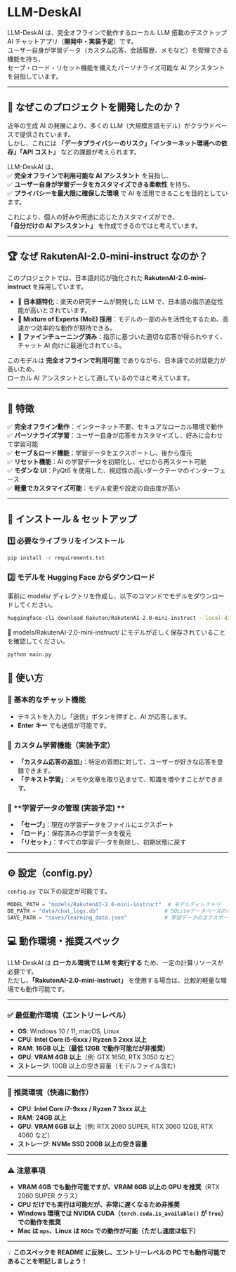 # LLM-DeskAI

LLM-DeskAI は、完全オフラインで動作するローカル LLM 搭載のデスクトップ AI チャットアプリ（**開発中・実装予定**）です。  
ユーザー自身が学習データ（カスタム応答、会話履歴、メモなど）を管理できる機能を持ち、  
セーブ・ロード・リセット機能を備えたパーソナライズ可能な AI アシスタントを目指しています。

---

## 🎯 なぜこのプロジェクトを開発したのか？

近年の生成 AI の発展により、多くの LLM（大規模言語モデル）がクラウドベースで提供されています。  
しかし、これには **「データプライバシーのリスク」「インターネット環境への依存」「API コスト」** などの課題が考えられます。

LLM-DeskAI は、  
✅ **完全オフラインで利用可能な AI アシスタント** を目指し、  
✅ **ユーザー自身が学習データをカスタマイズできる柔軟性** を持ち、  
✅ **プライバシーを最大限に確保した環境** で AI を活用できることを目的としています。

これにより、個人の好みや用途に応じたカスタマイズができ、  
**「自分だけの AI アシスタント」** を作成できるのではと考えています。

---

## 🏆 なぜ RakutenAI-2.0-mini-instruct なのか？

このプロジェクトでは、日本語対応が強化された **RakutenAI-2.0-mini-instruct** を採用しています。

- **🔹 日本語特化**：楽天の研究チームが開発した LLM で、日本語の指示追従性能が高いとされています。
- **🔹 Mixture of Experts (MoE) 採用**：モデルの一部のみを活性化するため、高速かつ効率的な動作が期待できる。
- **🔹 ファインチューニング済み**：指示に基づいた適切な応答が得られやすく、チャット AI 向けに最適化されている。

このモデルは **完全オフラインで利用可能** でありながら、日本語での対話能力が高いため、  
ローカル AI アシスタントとして適しているのではと考えています。

---

## 🚀 特徴

✅ **完全オフライン動作**：インターネット不要、セキュアなローカル環境で動作  
✅ **パーソナライズ学習**：ユーザー自身が応答をカスタマイズし、好みに合わせて学習可能  
✅ **セーブ＆ロード機能**：学習データをエクスポートし、後から復元  
✅ **リセット機能**：AI の学習データを初期化し、ゼロから再スタート可能  
✅ **モダンな UI**：PyQt6 を使用した、視認性の高いダークテーマのインターフェース  
✅ **軽量でカスタマイズ可能**：モデル変更や設定の自由度が高い

---

## 🔧 インストール & セットアップ

### 1️⃣ 必要なライブラリをインストール

```bash
pip install -r requirements.txt
```

### 2️⃣ モデルを Hugging Face からダウンロード

事前に models/ ディレクトリを作成し、以下のコマンドでモデルをダウンロードしてください。

```bash
huggingface-cli download Rakuten/RakutenAI-2.0-mini-instruct --local-dir models/RakutenAI-2.0-mini-instruct --resume-download
```

📌 models/RakutenAI-2.0-mini-instruct/ にモデルが正しく保存されていることを確認してください。

```bash
python main.py
```

## 📖 使い方

### 💬 **基本的なチャット機能**

- テキストを入力し「送信」ボタンを押すと、AI が応答します。
- **Enter キー** でも送信が可能です。

### 🔄 **カスタム学習機能（実装予定）**

- **「カスタム応答の追加」**：特定の質問に対して、ユーザーが好きな応答を登録できます。
- **「テキスト学習」**：メモや文章を取り込ませて、知識を増やすことができます。

### 💾 **学習データの管理 (実装予定) **

- **「セーブ」**：現在の学習データをファイルにエクスポート
- **「ロード」**：保存済みの学習データを復元
- **「リセット」**：すべての学習データを削除し、初期状態に戻す

---

## ⚙️ **設定（config.py）**

`config.py` で以下の設定が可能です。

```python
MODEL_PATH = "models/RakutenAI-2.0-mini-instruct"  # モデルディレクトリ
DB_PATH = "data/chat_logs.db"                     # SQLiteデータベースのパス
SAVE_PATH = "saves/learning_data.json"            # 学習データのエクスポート先
```

## 💻 動作環境・推奨スペック

LLM-DeskAI は **ローカル環境で LLM を実行する** ため、一定の計算リソースが必要です。  
ただし、**「RakutenAI-2.0-mini-instruct」** を使用する場合は、比較的軽量な環境でも動作可能です。  

---

### ✅ **最低動作環境（エントリーレベル）**
- **OS**: Windows 10 / 11, macOS, Linux  
- **CPU**: **Intel Core i5-6xxx / Ryzen 5 2xxx 以上**  
- **RAM**: **16GB 以上（最低 12GB で動作可能だが非推奨）**  
- **GPU**: **VRAM 4GB 以上**（例: GTX 1650, RTX 3050 など）  
- **ストレージ**: 10GB 以上の空き容量（モデルファイル含む）  

---

### 🚀 **推奨環境（快適に動作）**
- **CPU**: **Intel Core i7-9xxx / Ryzen 7 3xxx 以上**  
- **RAM**: **24GB 以上**  
- **GPU**: **VRAM 6GB 以上**（例: RTX 2060 SUPER, RTX 3060 12GB, RTX 4060 など）  
- **ストレージ**: **NVMe SSD 20GB 以上の空き容量**  

---

### ⚠️ **注意事項**
- **VRAM 4GB でも動作可能ですが、VRAM 6GB 以上の GPU を推奨**（RTX 2060 SUPER クラス）  
- **CPU だけでも実行は可能だが、非常に遅くなるため非推奨**  
- **Windows 環境では NVIDIA CUDA（`torch.cuda.is_available()` が `True`）での動作を推奨**  
- **Mac は `mps`、Linux は `ROCm` での動作が可能（ただし速度は低下）**  

---

💡 **このスペックを README に反映し、エントリーレベルの PC でも動作可能であることを明記しましょう！**

